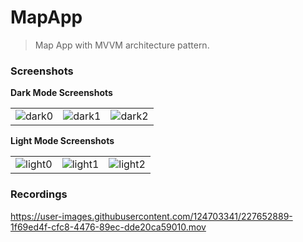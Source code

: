# MapApp

> Map App with MVVM architecture pattern.

### Screenshots

**Dark Mode Screenshots**

|              |                |               |
|    :---:     |     :---:      |     :---:     |
|![dark0](https://user-images.githubusercontent.com/124703341/227653168-01795459-6bf8-4ec6-b7b1-722f5880af31.png)|![dark1](https://user-images.githubusercontent.com/124703341/227653174-ae667002-70b3-40ab-a87a-d837a11b5b77.png)|![dark2](https://user-images.githubusercontent.com/124703341/227653179-45cbaf27-cb80-4216-b86d-d5197c9c7f76.png)|

**Light Mode Screenshots**

|              |                |               |
|    :---:     |     :---:      |     :---:     |
|![light0](https://user-images.githubusercontent.com/124703341/227653423-6784a733-cb25-4582-86e8-3b9fb91d8ae8.png)|![light1](https://user-images.githubusercontent.com/124703341/227653436-cc47fd01-3d55-4e58-95f6-f7f5800164d3.png)|![light2](https://user-images.githubusercontent.com/124703341/227653443-47249d15-0775-4751-9601-e47ed01841da.png)|


### Recordings

https://user-images.githubusercontent.com/124703341/227652889-1f69ed4f-cfc8-4476-89ec-dde20ca59010.mov


